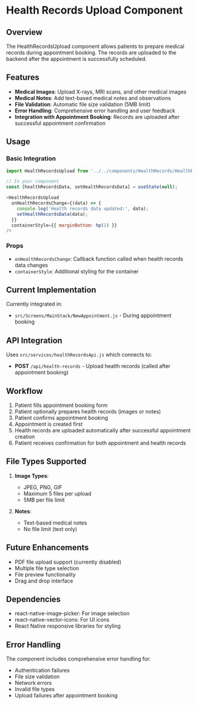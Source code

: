 # Health Records Upload Component

## Overview
The HealthRecordsUpload component allows patients to prepare medical records during appointment booking. The records are uploaded to the backend after the appointment is successfully scheduled.

## Features
- **Medical Images**: Upload X-rays, MRI scans, and other medical images
- **Medical Notes**: Add text-based medical notes and observations
- **File Validation**: Automatic file size validation (5MB limit)
- **Error Handling**: Comprehensive error handling and user feedback
- **Integration with Appointment Booking**: Records are uploaded after successful appointment confirmation

## Usage

### Basic Integration
```javascript
import HealthRecordsUpload from '../../components/HealthRecords/HealthRecordsUpload';

// In your component
const [healthRecordsData, setHealthRecordsData] = useState(null);

<HealthRecordsUpload 
  onHealthRecordsChange={(data) => {
    console.log('Health records data updated:', data);
    setHealthRecordsData(data);
  }}
  containerStyle={{ marginBottom: hp(2) }}
/>
```

### Props
- `onHealthRecordsChange`: Callback function called when health records data changes
- `containerStyle`: Additional styling for the container

## Current Implementation
Currently integrated in:
- `src/Screens/MainStack/NewAppointment.js` - During appointment booking

## API Integration
Uses `src/services/healthRecordsApi.js` which connects to:
- **POST** `/api/health-records` - Upload health records (called after appointment booking)

## Workflow
1. Patient fills appointment booking form
2. Patient optionally prepares health records (images or notes)
3. Patient confirms appointment booking
4. Appointment is created first
5. Health records are uploaded automatically after successful appointment creation
6. Patient receives confirmation for both appointment and health records

## File Types Supported
1. **Image Types**: 
   - JPEG, PNG, GIF
   - Maximum 5 files per upload
   - 5MB per file limit

2. **Notes**: 
   - Text-based medical notes
   - No file limit (text only)

## Future Enhancements
- PDF file upload support (currently disabled)
- Multiple file type selection
- File preview functionality
- Drag and drop interface

## Dependencies
- react-native-image-picker: For image selection
- react-native-vector-icons: For UI icons
- React Native responsive libraries for styling

## Error Handling
The component includes comprehensive error handling for:
- Authentication failures
- File size validation
- Network errors
- Invalid file types
- Upload failures after appointment booking
